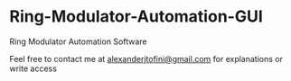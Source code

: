 # Ring-Modulator-Automation-GUI
Ring Modulator Automation Software

Feel free to contact me at alexanderjtofini@gmail.com for explanations or write access
